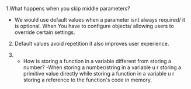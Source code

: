 1.What happens when you skip middle parameters?
- We would use default values when a parameter isnt always required/ it is optional.
When You have to configure objects/ allowing users to override certain settings.

2. Default values avoid repetition 
it also improves user experience.

3. - How is storing a function in a variable different from storing a number?
-When storing a number/string in a variable u r storing a primitive value directly while storing a function in a variable u r storing a reference to the function's code in memory.



